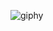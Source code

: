 ![giphy](https://user-images.githubusercontent.com/1235252/139419350-5ec283af-04e4-4439-ab1b-0defbda843a7.gif)
